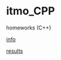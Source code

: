# itmo_CPP
homeworks (C++)

<a href="http://neerc.ifmo.ru/teaching/cpp/year2017/sem3/">info</a>

<a href="https://docs.google.com/spreadsheets/d/e/2PACX-1vQRvDuU6L3OrceTjSI_j4Lupvr_OjPMETOtdj-j2YQP2rCvVkD6cWi-zD8KkAAdkfmlgwaNh4_XyKS2/pubhtml?gid=0&single=true">results</a>
